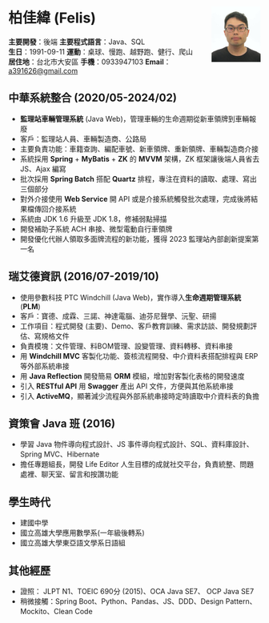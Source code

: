 # 柏佳緯 (Felis)<img src="src\image\headshot.jpg" alt="headshot" style="height:110px;float:right;"/>
**主要開發**：後端    **主要程式語言**：Java、SQL  
**生日**：1991-09-11    **運動**：桌球、慢跑、越野跑、健行、爬山  
**居住地**：台北市大安區    **手機**：0933947103    **Email**：a391626@gmail.com 

## 中華系統整合 (2020/05-2024/02)
* **監理站車輛管理系統** (Java Web)，管理車輛的生命週期從新車領牌到車輛報廢
* 客戶：監理站人員、車輛製造商、公路局
* 主要負責功能：車籍查詢、編配車號、新車領牌、重新領牌、車輛製造商介接
* 系統採用 **Spring** + **MyBatis** + **ZK** 的 **MVVM** 架構，ZK 框架讓後端人員省去 JS、Ajax 編寫 
* 批次採用 **Spring Batch** 搭配 **Quartz** 排程，專注在資料的讀取、處理、寫出三個部分
* 對外介接使用 **Web Service** 開 API 或是介接系統觸發批次處理，完成後將結果檔傳回介接系統
* 系統由 JDK 1.6 升級至 JDK 1.8，修補弱點掃描
* 開發補助子系統 ACH 串接、微型電動自行車領牌
* 開發優化代辦人領取多面牌流程的新功能，獲得 2023 監理站內部創新提案第一名

## 瑞艾德資訊 (2016/07-2019/10)
* 使用參數科技 PTC Windchill (Java Web)，實作導入**生命週期管理系統** (**PLM**)
* 客戶：寶德、成霖、三諾、神達電腦、迪芬尼聲學、沅聖、研揚
* 工作項目：程式開發 (主要)、Demo、客戶教育訓練、需求訪談、開發規劃評估、寫規格文件
* 負責模塊：文件管理、料BOM管理、設變管理、資料轉移、資料串接
* 用 **Windchill MVC** 客製化功能、簽核流程開發、中介資料表搭配排程與 ERP 等外部系統串接
* 用 **Java Reflection** 開發簡易 **ORM** 模組，增加對客製化表格的開發速度
* 引入 **RESTful API** 用 **Swagger** 產出 API 文件，方便與其他系統串接
* 引入 **ActiveMQ**，顯著減少流程與外部系統串接時定時讀取中介資料表的負擔

## 資策會 Java 班 (2016)
* 學習 Java 物件導向程式設計、JS 事件導向程式設計、SQL、資料庫設計、Spring MVC、Hibernate
* 擔任專題組長，開發 Life Editor 人生目標的成就社交平台，負責統整、問題處裡、聊天室、留言和按讚功能

## 學生時代
* 建國中學
* 國立高雄大學應用數學系(一年級後轉系)
* 國立高雄大學東亞語文學系日語組

## 其他經歷
* 證照： JLPT N1、TOEIC 690分 (2015)、OCA Java SE7、 OCP Java SE7
* 稍微接觸：Spring Boot、Python、Pandas、JS、DDD、Design Pattern、Mockito、Clean Code
